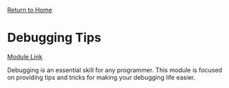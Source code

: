 [Return to Home](https://anthony-agbay.github.io/python-resource-guide)

# Debugging Tips

[Module Link](https://colab.research.google.com/drive/1GLliH40da7_-TIeeTmljWMM6z5p9tF6x?usp=sharing)

Debugging is an essential skill for any programmer. This module is focused on providing tips and tricks for making your debugging life easier.
